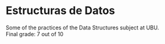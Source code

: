# Estructuras de Datos
Some of the practices of the Data Structures subject at UBU.
<br>
Final grade: 7 out of 10
